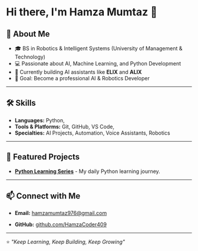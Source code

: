 # Hi there, I'm Hamza Mumtaz 👋

## 🚀 About Me
- 🎓 BS in Robotics & Intelligent Systems (University of Management & Technology)
- 💻 Passionate about AI, Machine Learning, and Python Development
- 🤖 Currently building AI assistants like **ELIX** and **ALIX**
- 🎯 Goal: Become a professional AI & Robotics Developer

---

## 🛠️ Skills
- **Languages:** Python,
- **Tools & Platforms:** Git, GitHub, VS Code,
- **Specialties:** AI Projects, Automation, Voice Assistants, Robotics

---

## 📂 Featured Projects

- [**Python Learning Series**](https://github.com/YourUsername/Python-Learning) - My daily Python learning journey.


---

## 📫 Connect with Me
- **Email:** hamzamumtaz976@gmail.com

- **GitHub:** [github.com/HamzaCoder409](https://github.com/HamzaCoder409)

---

⭐️ _"Keep Learning, Keep Building, Keep Growing"_
